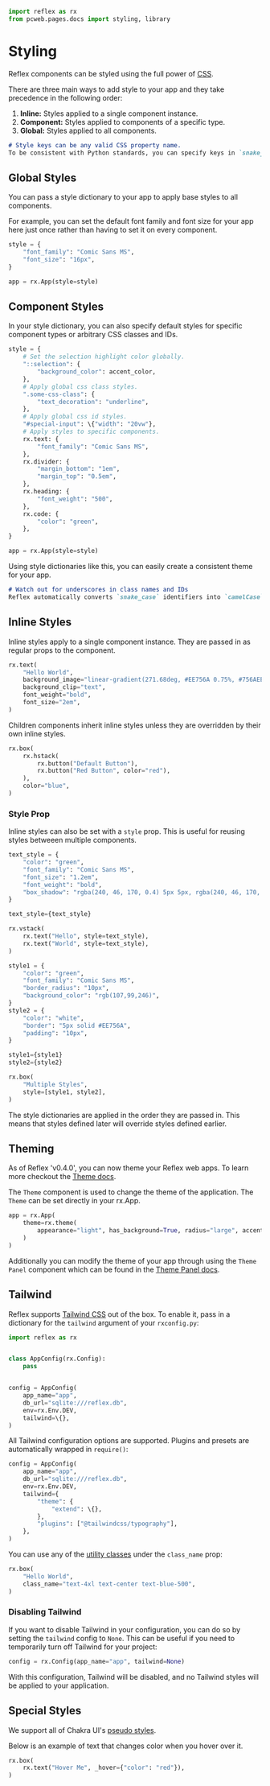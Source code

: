 ```python exec
import reflex as rx
from pcweb.pages.docs import styling, library
```

# Styling

Reflex components can be styled using the full power of [CSS]({"https://www.w3schools.com/css/"}).

There are three main ways to add style to your app and they take precedence in the following order:

1. **Inline:** Styles applied to a single component instance.
2. **Component:** Styles applied to components of a specific type.
3. **Global:** Styles applied to all components.

```md alert success
# Style keys can be any valid CSS property name.
To be consistent with Python standards, you can specify keys in `snake_case`.
```

## Global Styles

You can pass a style dictionary to your app to apply base styles to all components.

For example, you can set the default font family and font size for your app here just once rather than having to set it on every component.

```python
style = {
    "font_family": "Comic Sans MS",
    "font_size": "16px",
}

app = rx.App(style=style)
```

## Component Styles

In your style dictionary, you can also specify default styles for specific component types or arbitrary CSS classes and IDs.

```python
style = {
    # Set the selection highlight color globally.
    "::selection": {
        "background_color": accent_color,
    },
    # Apply global css class styles.
    ".some-css-class": {
        "text_decoration": "underline",
    },
    # Apply global css id styles.
    "#special-input": \{"width": "20vw"},
    # Apply styles to specific components.
    rx.text: {
        "font_family": "Comic Sans MS",
    },
    rx.divider: {
        "margin_bottom": "1em",
        "margin_top": "0.5em",
    },
    rx.heading: {
        "font_weight": "500",
    },
    rx.code: {
        "color": "green",
    },
}

app = rx.App(style=style)
```

Using style dictionaries like this, you can easily create a consistent theme for your app.


```md alert warning
# Watch out for underscores in class names and IDs
Reflex automatically converts `snake_case` identifiers into `camelCase` format when applying styles. To ensure consistency, it is recommended to use the dash character or camelCase identifiers in your own class names and IDs. To style third-party libraries relying on underscore class names, an external stylesheet should be used. See [custom stylesheets]({styling.custom_stylesheets.path}) for how to reference external CSS files.
```

## Inline Styles

Inline styles apply to a single component instance. They are passed in as regular props to the component.

```python demo
rx.text(
    "Hello World",
    background_image="linear-gradient(271.68deg, #EE756A 0.75%, #756AEE 88.52%)",
    background_clip="text",
    font_weight="bold",
    font_size="2em",
)
```

Children components inherit inline styles unless they are overridden by their own inline styles.

```python demo
rx.box(
    rx.hstack(
        rx.button("Default Button"),
        rx.button("Red Button", color="red"),
    ),
    color="blue",
)
```

### Style Prop

Inline styles can also be set with a `style` prop. This is useful for reusing styles betweeen multiple components.

```python exec
text_style = {
    "color": "green",
    "font_family": "Comic Sans MS",
    "font_size": "1.2em",
    "font_weight": "bold",
    "box_shadow": "rgba(240, 46, 170, 0.4) 5px 5px, rgba(240, 46, 170, 0.3) 10px 10px",
}
```

```python
text_style={text_style}
```

```python demo
rx.vstack(
    rx.text("Hello", style=text_style),
    rx.text("World", style=text_style),
)
```

```python exec
style1 = {
    "color": "green",
    "font_family": "Comic Sans MS",
    "border_radius": "10px",
    "background_color": "rgb(107,99,246)",
}
style2 = {
    "color": "white",
    "border": "5px solid #EE756A",
    "padding": "10px",
}
```

```python
style1={style1}
style2={style2}
```

```python demo
rx.box(
    "Multiple Styles",
    style=[style1, style2],
)
```

The style dictionaries are applied in the order they are passed in. This means that styles defined later will override styles defined earlier.


## Theming

As of Reflex 'v0.4.0', you can now theme your Reflex web apps. To learn more checkout the [Theme docs]({styling.theming.path}).

The `Theme` component is used to change the theme of the application. The `Theme` can be set directly in your rx.App.

```python
app = rx.App(
    theme=rx.theme(
        appearance="light", has_background=True, radius="large", accent_color="teal"
    )
)
```

Additionally you can modify the theme of your app through using the `Theme Panel` component which can be found in the [Theme Panel docs]({library.other.theme.path}).




## Tailwind

Reflex supports [Tailwind CSS]({"https://tailwindcss.com/"}) out of the box. To enable it, pass in a dictionary for the `tailwind` argument of your `rxconfig.py`:

```python
import reflex as rx


class AppConfig(rx.Config):
    pass


config = AppConfig(
    app_name="app",
    db_url="sqlite:///reflex.db",
    env=rx.Env.DEV,
    tailwind=\{},
)
```

All Tailwind configuration options are supported. Plugins and presets are automatically wrapped in `require()`:

```python
config = AppConfig(
    app_name="app",
    db_url="sqlite:///reflex.db",
    env=rx.Env.DEV,
    tailwind={
        "theme": {
            "extend": \{},
        },
        "plugins": ["@tailwindcss/typography"],
    },
)
```

You can use any of the [utility classes]({"https://tailwindcss.com/docs/utility-first"}) under the `class_name` prop:

```python demo
rx.box(
    "Hello World",
    class_name="text-4xl text-center text-blue-500",
)
```

### Disabling Tailwind

If you want to disable Tailwind in your configuration, you can do so by setting the `tailwind` config to `None`. This can be useful if you need to temporarily turn off Tailwind for your project:

```python
config = rx.Config(app_name="app", tailwind=None)
```

With this configuration, Tailwind will be disabled, and no Tailwind styles will be applied to your application.

## Special Styles

We support all of Chakra UI's [pseudo styles]({"https://v2.chakra-ui.com/docs/styled-system/style-props#pseudo"}).

Below is an example of text that changes color when you hover over it.

```python demo
rx.box(
    rx.text("Hover Me", _hover={"color": "red"}),
)
```
